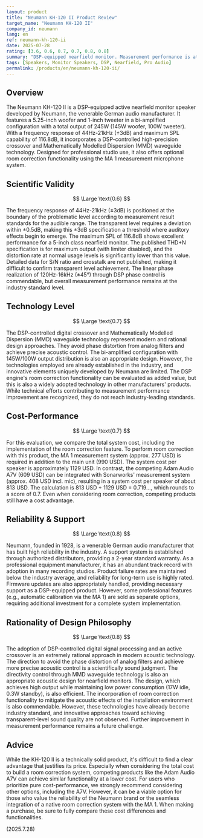 ```yaml
---
layout: product
title: "Neumann KH-120 II Product Review"
target_name: "Neumann KH-120 II"
company_id: neumann
lang: en
ref: neumann-kh-120-ii
date: 2025-07-28
rating: [3.6, 0.6, 0.7, 0.7, 0.8, 0.8]
summary: "DSP-equipped nearfield monitor. Measurement performance is at industry standard level but falls behind competitors in cost-performance."
tags: [Speakers, Monitor Speakers, DSP, Nearfield, Pro Audio]
permalink: /products/en/neumann-kh-120-ii/
---
```


## Overview

The Neumann KH-120 II is a DSP-equipped active nearfield monitor speaker developed by Neumann, the venerable German audio manufacturer. It features a 5.25-inch woofer and 1-inch tweeter in a bi-amplified configuration with a total output of 245W (145W woofer, 100W tweeter). With a frequency response of 44Hz-21kHz (±3dB) and maximum SPL capability of 116.8dB, it incorporates a DSP-controlled high-precision crossover and Mathematically Modelled Dispersion (MMD) waveguide technology. Designed for professional studio use, it also offers optional room correction functionality using the MA 1 measurement microphone system.

## Scientific Validity

$$ \Large \text{0.6} $$

The frequency response of 44Hz-21kHz (±3dB) is positioned at the boundary of the problematic level according to measurement result standards for the audible range. The transparent level requires a deviation within ±0.5dB, making this ±3dB specification a threshold where auditory effects begin to emerge. The maximum SPL of 116.8dB shows excellent performance for a 5-inch class nearfield monitor. The published THD+N specification is for maximum output (with limiter disabled), and the distortion rate at normal usage levels is significantly lower than this value. Detailed data for S/N ratio and crosstalk are not published, making it difficult to confirm transparent level achievement. The linear phase realization of 120Hz-16kHz (±45°) through DSP phase control is commendable, but overall measurement performance remains at the industry standard level.

## Technology Level

$$ \Large \text{0.7} $$

The DSP-controlled digital crossover and Mathematically Modelled Dispersion (MMD) waveguide technology represent modern and rational design approaches. They avoid phase distortion from analog filters and achieve precise acoustic control. The bi-amplified configuration with 145W/100W output distribution is also an appropriate design. However, the technologies employed are already established in the industry, and innovative elements uniquely developed by Neumann are limited. The DSP engine's room correction functionality can be evaluated as added value, but this is also a widely adopted technology in other manufacturers' products. While technical efforts contributing to measurement performance improvement are recognized, they do not reach industry-leading standards.

## Cost-Performance

$$ \Large \text{0.7} $$

For this evaluation, we compare the total system cost, including the implementation of the room correction feature. To perform room correction with this product, the MA 1 measurement system (approx. 277 USD) is required in addition to the main unit (990 USD). The system cost per speaker is approximately 1129 USD. In contrast, the competing Adam Audio A7V (609 USD) can be integrated with Sonarworks' measurement system (approx. 408 USD incl. mic), resulting in a system cost per speaker of about 813 USD. The calculation is 813 USD ÷ 1129 USD = 0.719..., which rounds to a score of 0.7. Even when considering room correction, competing products still have a cost advantage.

## Reliability & Support

$$ \Large \text{0.8} $$

Neumann, founded in 1928, is a venerable German audio manufacturer that has built high reliability in the industry. A support system is established through authorized distributors, providing a 2-year standard warranty. As a professional equipment manufacturer, it has an abundant track record with adoption in many recording studios. Product failure rates are maintained below the industry average, and reliability for long-term use is highly rated. Firmware updates are also appropriately handled, providing necessary support as a DSP-equipped product. However, some professional features (e.g., automatic calibration via the MA 1) are sold as separate options, requiring additional investment for a complete system implementation.

## Rationality of Design Philosophy

$$ \Large \text{0.8} $$

The adoption of DSP-controlled digital signal processing and an active crossover is an extremely rational approach in modern acoustic technology. The direction to avoid the phase distortion of analog filters and achieve more precise acoustic control is a scientifically sound judgment. The directivity control through MMD waveguide technology is also an appropriate acoustic design for nearfield monitors. The design, which achieves high output while maintaining low power consumption (17W idle, 0.3W standby), is also efficient. The incorporation of room correction functionality to mitigate the acoustic effects of the installation environment is also commendable. However, these technologies have already become industry standard, and innovative approaches toward achieving transparent-level sound quality are not observed. Further improvement in measurement performance remains a future challenge.

## Advice

While the KH-120 II is a technically solid product, it's difficult to find a clear advantage that justifies its price. Especially when considering the total cost to build a room correction system, competing products like the Adam Audio A7V can achieve similar functionality at a lower cost. For users who prioritize pure cost-performance, we strongly recommend considering other options, including the A7V. However, it can be a viable option for those who value the reliability of the Neumann brand or the seamless integration of a native room correction system with the MA 1. When making a purchase, be sure to fully compare these cost differences and functionalities.

(2025.7.28)
